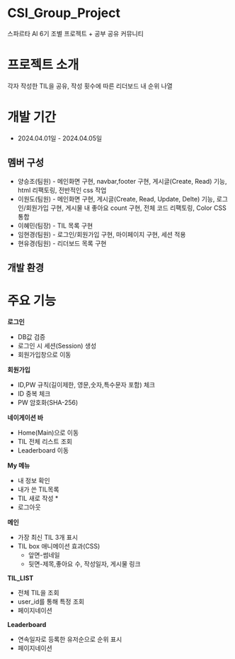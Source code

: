 # CSI_Group_Project
스파르타 AI 6기 조별 프로젝트 + 공부 공유 커뮤니티
# 프로젝트 소개
각자 작성한 TIL을 공유, 작성 횟수에 따른 리더보드 내 순위 나열
# 개발 기간
* 2024.04.01일 - 2024.04.05일
## 멤버 구성
* 양승조(팀원) - 메인화면 구현, navbar,footer 구현, 게시글(Create, Read) 기능, html 리팩토링, 전반적인 css 작업
* 이원도(팀원) - 메인화면 구현, 게시글(Create, Read, Update, Delte) 기능, 로그인/회원가입 구현, 게시물 내 좋아요 count 구현, 전체 코드 리팩토링, Color CSS 통합
* 이혜민(팀장) - TIL 목록 구현
* 임현경(팀원) - 로그인/회원가입 구현, 마이페이지 구현, 세션 적용
* 현유경(팀원) - 리더보드 목록 구현
## 개발 환경

# 주요 기능
**로그인**
  * DB값 검증
  * 로그인 시 세션(Session) 생성
  * 회원가입창으로 이동

**회원가입**
  * ID,PW 규칙(길이제한, 영문,숫자,특수문자 포함) 체크
  * ID 중복 체크
  * PW 암호화(SHA-256)

**네이게이션 바**
  * Home(Main)으로 이동
  * TIL 전체 리스트 조회
  * Leaderboard 이동

**My 메뉴**
  * 내 정보 확인
  * 내가 쓴 TIL목록
  * TIL 새로 작성
     * 
  * 로그아웃
  
**메인**
  * 가장 최신 TIL 3개 표시
  * TIL box 애니메이션 효과(CSS)
    * 앞면-썸네일
    * 뒷면-제목,좋아요 수, 작성일자, 게시물 링크

**TIL_LIST**
  * 전체 TIL을 조회
  * user_id를 통해 특정 조회
  * 페이지네이션 

**Leaderboard**
  * 연속일자로 등록한 유저순으로 순위 표시
  * 페이지네이션
